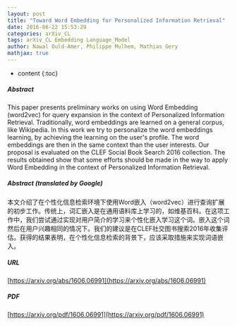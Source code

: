 ```yaml
---
layout: post
title: "Toward Word Embedding for Personalized Information Retrieval"
date: 2016-06-22 15:53:29
categories: arXiv_CL
tags: arXiv_CL Embedding Language_Model
author: Nawal Ould-Amer, Philippe Mulhem, Mathias Gery
mathjax: true
---
```


* content
{:toc}

##### Abstract
This paper presents preliminary works on using Word Embedding (word2vec) for query expansion in the context of Personalized Information Retrieval. Traditionally, word embeddings are learned on a general corpus, like Wikipedia. In this work we try to personalize the word embeddings learning, by achieving the learning on the user's profile. The word embeddings are then in the same context than the user interests. Our proposal is evaluated on the CLEF Social Book Search 2016 collection. The results obtained show that some efforts should be made in the way to apply Word Embedding in the context of Personalized Information Retrieval.

##### Abstract (translated by Google)
本文介绍了在个性化信息检索环境下使用Word嵌入（word2vec）进行查询扩展的初步工作。传统上，词汇嵌入是在通用语料库上学习的，如维基百科。在这项工作中，我们尝试通过实现对用户简介的学习来个性化嵌入学习这个词。嵌入这个词然后在用户兴趣相同的情况下。我们的建议是在CLEF社交图书搜索2016年收集评估。获得的结果表明，在个性化信息检索的背景下，应该采取措施来实现词语嵌入。

##### URL
[https://arxiv.org/abs/1606.06991](https://arxiv.org/abs/1606.06991)

##### PDF
[https://arxiv.org/pdf/1606.06991](https://arxiv.org/pdf/1606.06991)

